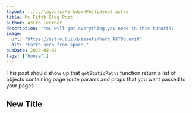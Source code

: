 ```yaml
---
layout: ../../layouts/MarkdownPostLayout.astro
title: My Fifth Blog Post
author: Astro learner
description: 'You will got everything you need in this tutorial'
image:
  url: "https://astro.build/assets/hero_NkT0b.avif"
  alt: "Earth seen from space."
pubDate: 2022-08-08
tags: ["house",]
---
```

This post should show up that `getStaticPaths` function return a list of objects containing page route params and props that you want passed to your pages
## New Title